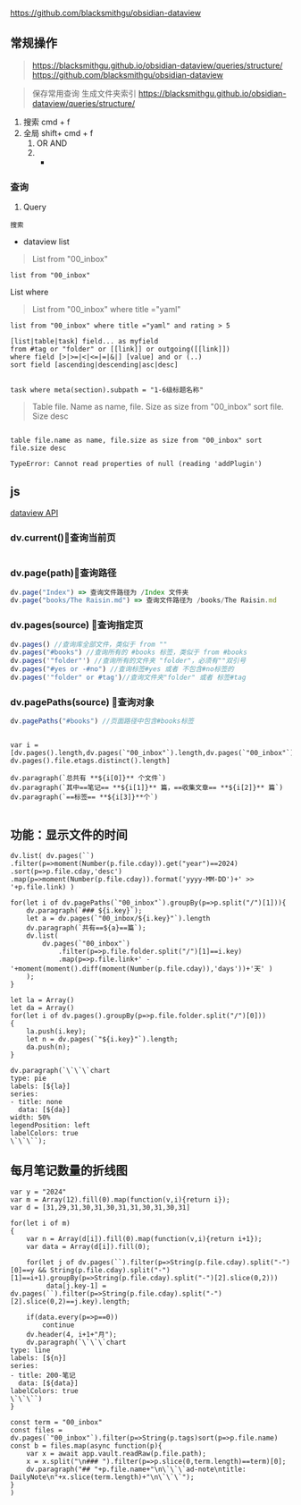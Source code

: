 

https://github.com/blacksmithgu/obsidian-dataview




## 常规操作

> https://blacksmithgu.github.io/obsidian-dataview/queries/structure/
> https://github.com/blacksmithgu/obsidian-dataview

> 保存常用查询
> 生成文件夹索引
> https://blacksmithgu.github.io/obsidian-dataview/queries/structure/




1. 搜索 cmd + f
2. 全局  shift+ cmd + f
	1. OR AND
	2. - 

### 查询
1. Query 

```query
搜索
```


* dataview list

> List from "00_inbox"


```dataview
list from "00_inbox"
```

List where 
> List from "00_inbox" where title ="yaml"

```dataview
list from "00_inbox" where title ="yaml" and rating > 5
```



```
[list|table|task] field... as myfield 
from #tag or "folder" or [[link]] or outgoing([[link]])
where field [>|>=|<|<=|=|&|] [value] and or (..)
sort field [ascending|descending|asc|desc] 


task where meta(section).subpath = "1-6级标题名称" 
```




> Table file. Name as name, file. Size as size from "00_inbox" sort file. Size desc

```dataview

table file.name as name, file.size as size from "00_inbox" sort file.size desc
```


```
TypeError: Cannot read properties of null (reading 'addPlugin')

```


## js



[dataview API](https://blacksmithgu.github.io/obsidian-dataview/api/code-reference/)


### dv.current()🍇查询当前页
```js


```


### dv.page(path)🍊查询路径

```js
dv.page("Index") => 查询文件路径为 /Index 文件夹
dv.page("books/The Raisin.md") => 查询文件路径为 /books/The Raisin.md
```


###  dv.pages(source)    🍈查询指定页

```js
dv.pages() //查询库全部文件，类似于 from "" 
dv.pages("#books") //查询所有的 #books 标签，类似于 from #books
dv.pages('"folder"') //查询所有的文件夹 "folder"，必须有""双引号 
dv.pages("#yes or -#no") //查询标签#yes 或者 不包含#no标签的 
dv.pages('"folder" or #tag')//查询文件夹"folder" 或者 标签#tag

```


### dv.pagePaths(source) 🍉查询对象


```js
dv.pagePaths("#books") //页面路径中包含#books标签
```



```dataviewjs 

var i = [dv.pages().length,dv.pages(`"00_inbox"`).length,dv.pages(`"00_inbox"`).length, dv.pages().file.etags.distinct().length]

dv.paragraph(`总共有 **${i[0]}** 个文件`) 
dv.paragraph(`其中==笔记== **${i[1]}** 篇，==收集文章== **${i[2]}** 篇`) dv.paragraph(`==标签== **${i[3]}**个`)


```



## 功能：显示文件的时间
```dataviewjs
dv.list( dv.pages(``) .filter(p=>moment(Number(p.file.cday)).get("year")==2024) .sort(p=>p.file.cday,'desc') .map(p=>moment(Number(p.file.cday)).format('yyyy-MM-DD')+' >> '+p.file.link) )

```


```dataviewjs
for(let i of dv.pagePaths(`"00_inbox"`).groupBy(p=>p.split("/")[1])){
	dv.paragraph(`### ${i.key}`);
	let a = dv.pages(`"00_inbox/${i.key}"`).length
	dv.paragraph(`共有==${a}==篇`);
	dv.list(
		dv.pages(`"00_inbox"`)
			.filter(p=>p.file.folder.split("/")[1]==i.key)
			.map(p=>p.file.link+' - '+moment(moment().diff(moment(Number(p.file.cday)),'days'))+'天' )
	);
}
```



```dataviewjs
let la = Array()
let da = Array()
for(let i of dv.pages().groupBy(p=>p.file.folder.split("/")[0]))
{
	la.push(i.key);
	let n = dv.pages(`"${i.key}"`).length;
	da.push(n);
}

dv.paragraph(`\`\`\`chart
type: pie
labels: [${la}]
series:
- title: none
  data: [${da}]
width: 50%
legendPosition: left
labelColors: true
\`\`\``);
```


## 每月笔记数量的折线图
```dataviewjs
var y = "2024"
var m = Array(12).fill(0).map(function(v,i){return i});
var d = [31,29,31,30,31,30,31,31,30,31,30,31]

for(let i of m)
{
    var n = Array(d[i]).fill(0).map(function(v,i){return i+1});
    var data = Array(d[i]).fill(0);

    for(let j of dv.pages(``).filter(p=>String(p.file.cday).split("-")[0]==y && String(p.file.cday).split("-")[1]==i+1).groupBy(p=>String(p.file.cday).split("-")[2].slice(0,2)))
         data[j.key-1] = dv.pages(``).filter(p=>String(p.file.cday).split("-")[2].slice(0,2)==j.key).length;

    if(data.every(p=>p==0))
        continue
    dv.header(4, i+1+"月");
    dv.paragraph(`\`\`\`chart
type: line
labels: [${n}]
series:
- title: 200-笔记
  data: [${data}]
labelColors: true
\`\`\``)
}
```



```dataviewjs
const term = "00_inbox"
const files = dv.pages(`"00_inbox"`).filter(p=>String(p.tags)sort(p=>p.file.name)
const b = files.map(async function(p){
    var x = await app.vault.readRaw(p.file.path);
    x = x.split("\n### ").filter(p=>p.slice(0,term.length)==term)[0];
    dv.paragraph("## "+p.file.name+"\n\`\`\`ad-note\ntitle: DailyNote\n"+x.slice(term.length)+"\n\`\`\`");
}
)
```
